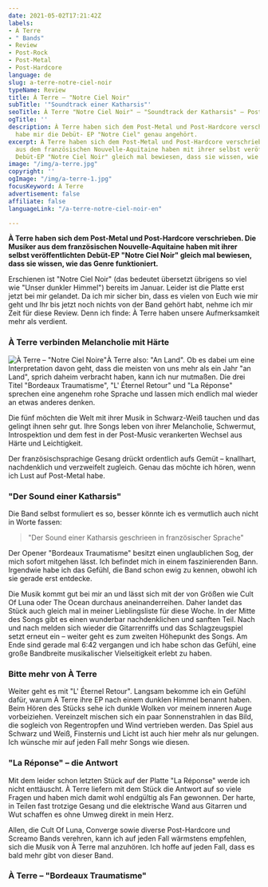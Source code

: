 ```yaml
---
date: 2021-05-02T17:21:42Z
labels:
- À Terre
- " Bands"
- Review
- Post-Rock
- Post-Metal
- Post-Hardcore
language: de
slug: a-terre-notre-ciel-noir
typeName: Review
title: À Terre – "Notre Ciel Noir"
subTitle: '"Soundtrack einer Katharsis"'
seoTitle: À Terre "Notre Ciel Noir" – "Soundtrack der Katharsis" – Post-Metal Review
ogTitle: ''
description: À Terre haben sich dem Post-Metal und Post-Hardcore verschrieben. Ich
  habe mir die Debüt- EP "Notre Ciel" genau angehört.
excerpt: À Terre haben sich dem Post-Metal und Post-Hardcore verschrieben. Die Musiker
  aus dem französischen Nouvelle-Aquitaine haben mit ihrer selbst veröffentlichten
  Debüt-EP "Notre Ciel Noir" gleich mal bewiesen, dass sie wissen, wie das Genre funktioniert.
image: "/img/a-terre.jpg"
copyright: ''
ogImage: "/img/a-terre-1.jpg"
focusKeyword: À Terre
advertisement: false
affiliate: false
languageLink: "/a-terre-notre-ciel-noir-en"

---
```

**À Terre haben sich dem Post-Metal und Post-Hardcore verschrieben. Die Musiker aus dem französischen Nouvelle-Aquitaine haben mit ihrer selbst veröffentlichten Debüt-EP "Notre Ciel Noir" gleich mal bewiesen, dass sie wissen, wie das Genre funktioniert.**

Erschienen ist "Notre Ciel Noir" (das bedeutet übersetzt übrigens so viel wie "Unser dunkler Himmel") bereits im Januar. Leider ist die Platte erst jetzt bei mir gelandet. Da ich mir sicher bin, dass es vielen von Euch wie mir geht und Ihr bis jetzt noch nichts von der Band gehört habt, nehme ich mir Zeit für diese Review. Denn ich finde: À Terre haben unsere Aufmerksamkeit mehr als verdient.

### À Terre verbinden Melancholie mit Härte

![À Terre – "Notre Ciel Noire"](/img/a-terre-notre-ciel-noir.jpeg 'À Terre – "Notre Ciel Noire"')À Terre also: "An Land". Ob es dabei um eine Interpretation davon geht, dass die meisten von uns mehr als ein Jahr "an Land", sprich daheim verbracht haben, kann ich nur mutmaßen. Die drei Titel "Bordeaux Traumatisme", "L' Éternel Retour" und "La Réponse" sprechen eine angenehm rohe Sprache und lassen mich endlich mal wieder an etwas anderes denken.

Die fünf möchten die Welt mit ihrer Musik in Schwarz-Weiß tauchen und das gelingt ihnen sehr gut. Ihre Songs leben von ihrer Melancholie, Schwermut, Introspektion und dem fest in der Post-Music verankerten Wechsel aus Härte und Leichtigkeit.

Der französischsprachige Gesang drückt ordentlich aufs Gemüt – knallhart, nachdenklich und verzweifelt zugleich. Genau das möchte ich hören, wenn ich Lust auf Post-Metal habe.

### "Der Sound einer Katharsis"

Die Band selbst formuliert es so, besser könnte ich es vermutlich auch nicht in Worte fassen:

> "Der Sound einer Katharsis geschrieen in französischer Sprache"

Der Opener "Bordeaux Traumatisme" besitzt einen unglaublichen Sog, der mich sofort mitgehen lässt. Ich befindet mich in einem faszinierenden Bann. Irgendwie habe ich das Gefühl, die Band schon ewig zu kennen, obwohl ich sie gerade erst entdecke.

Die Musik kommt gut bei mir an und lässt sich mit der von Größen wie Cult Of Luna oder The Ocean durchaus aneinanderreihen. Daher landet das Stück auch gleich mal in meiner Lieblingsliste für diese Woche. In der Mitte des Songs gibt es einen wunderbar nachdenklichen und sanften Teil. Nach und nach melden sich wieder die Gitarrenriffs und das Schlagzeugspiel setzt erneut ein – weiter geht es zum zweiten Höhepunkt des Songs. Am Ende sind gerade mal 6:42 vergangen und ich habe schon das Gefühl, eine große Bandbreite musikalischer Vielseitigkeit erlebt zu haben.

### Bitte mehr von À Terre

Weiter geht es mit "L' Éternel Retour". Langsam bekomme ich ein Gefühl dafür, warum À Terre ihre EP nach einem dunklen Himmel benannt haben. Beim Hören des Stücks sehe ich dunkle Wolken vor meinem inneren Auge vorbeiziehen. Vereinzelt mischen sich ein paar Sonnenstrahlen in das Bild, die sogleich von Regentropfen und Wind vertrieben werden. Das Spiel aus Schwarz und Weiß, Finsternis und Licht ist auch hier mehr als nur gelungen. Ich wünsche mir auf jeden Fall mehr Songs wie diesen.

### "La Réponse" – die Antwort

Mit dem leider schon letzten Stück auf der Platte "La Réponse" werde ich nicht enttäuscht. À Terre liefern mit dem Stück die Antwort auf so viele Fragen und haben mich damit wohl endgültig als Fan gewonnen. Der harte, in Teilen fast trotzige Gesang und die elektrische Wand aus Gitarren und Wut schaffen es ohne Umweg direkt in mein Herz.

Allen, die Cult Of Luna, Converge sowie diverse Post-Hardcore und Screamo Bands verehren, kann ich auf jeden Fall wärmstens empfehlen, sich die Musik von À Terre mal anzuhören. Ich hoffe auf jeden Fall, dass es bald mehr gibt von dieser Band.

### À Terre – "Bordeaux Traumatisme"

<YouTube id="0K4K_OiRhzE" />